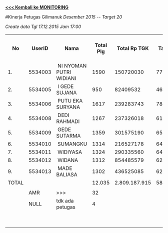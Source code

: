 **[<<< Kembali ke MONITORING](https://github.com/suriawan/Area-Bali-Utara/blob/master/TUSBUNG.md)**

#Kinerja Petugas Gilimanuk
_Desember 2015_  -- _Target 20_




_Create data Tgl 17.12.2015 Jam 17:00_

<table><tbody><tr><th>No</th><th>UserID</th><th>Nama</th><th>Total Plg</th><th>Total Rp TGK</th><th>Target TGK</th><th>Realisasi Saldo TGK (Blm Lunas)</th><th>% Pencapaian Thd Target TGK</th><th>PK 2 Bln - Blm Lunas</th><th>PK 3 Bln - Blm Lunas</th><th>PK 4 Bln - Blm Lunas</th></tr><tr><td>1.</td><td>5534003</td><td>&nbsp;NI NYOMAN PUTRI WIDIANI</td><td>1590</td><td>150720030</td><td>77553515</td><td>82.795.615</td><td>93%</td><td>6</td><td>0</td><td>0</td></tr><tr><td>2.</td><td>5534005</td><td>&nbsp;I GEDE SUJANA</td><td>950</td><td>82409532</td><td>46352672</td><td>60.075.062</td><td>70%</td><td>15</td><td>0</td><td>0</td></tr><tr><td>3.</td><td>5534006</td><td>&nbsp;PUTU EKA SURYANA</td><td>1617</td><td>239283743</td><td>78759662</td><td>153.635.328</td><td>5%</td><td>21</td><td>0</td><td>0</td></tr><tr><td>4.</td><td>5534008</td><td>&nbsp;DEDI RAHMADI</td><td>1267</td><td>237326018</td><td>61800064</td><td>141.387.139</td><td>-29%</td><td>14</td><td>0</td><td>0</td></tr><tr><td>5.</td><td>5534009</td><td>&nbsp;GEDE SUTARMA</td><td>1359</td><td>301575190</td><td>65965745</td><td>158.697.040</td><td>-41%</td><td>32</td><td>3</td><td>0</td></tr><tr><td>6.</td><td>5534010</td><td>&nbsp;SUMANGKU</td><td>1314</td><td>216527178</td><td>64052240</td><td>146.053.859</td><td>-28%</td><td>27</td><td>1</td><td>0</td></tr><tr><td>7.</td><td>5534011</td><td>&nbsp;WIDIYASA</td><td>1324</td><td>290335560</td><td>64112049</td><td>197.850.750</td><td>-109%</td><td>49</td><td>1</td><td>0</td></tr><tr><td>8.</td><td>5534012</td><td>&nbsp;WIDANA</td><td>1312</td><td>854485579</td><td>62302625</td><td>413.216.245</td><td>-463%</td><td>35</td><td>9</td><td>0</td></tr><tr><td>9.</td><td>5534013</td><td>&nbsp;MADE BALIASA</td><td>1302</td><td>436525085</td><td>62746840</td><td>245.202.779</td><td>-191%</td><td>55</td><td>8</td><td>0</td></tr><tr><td>TOTAL</td><td> </td><td> </td><td>12.035</td><td>2.809.187.915</td><td>583.645.412</td><td>1.598.913.817</td><td>-74%</td><td>254</td><td>22</td><td>0</td></tr><tr><td> </td><td> </td><td> </td><td> </td><td> </td><td> </td><td> </td><td> </td><td> </td><td> </td><td> </td></tr><tr><td> </td><td>AMR</td><td>&gt;&gt;&gt;</td><td>32</td><td> </td><td> </td><td>847.452.594</td><td> </td><td>0</td><td>0</td><td>0</td></tr><tr><td> </td><td>NULL</td><td>tdk ada petugas</td><td>4</td><td> </td><td> </td><td>2.547.920</td><td> </td><td>0</td><td>4</td><td>0</td></tr><tr><td> </td><td> </td><td> </td><td> </td><td> </td><td> </td><td> 850.000.514 </td><td> </td><td> </td><td> </td><td> </td></tr><tr><td> </td><td> </td><td> </td><td> </td><td> </td><td> </td><td> 2.448.914.331 </td><td> </td><td> </td><td> </td><td> </td></tr></tbody></table>
